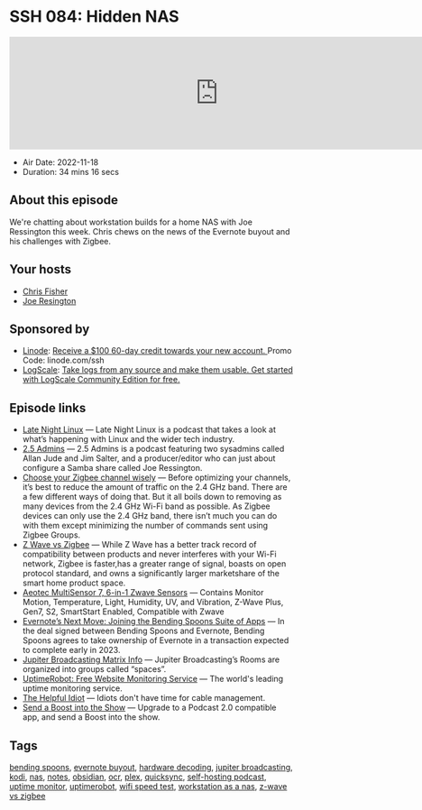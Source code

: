 # SSH 084: Hidden NAS

<iframe src="https://player.fireside.fm/v2/dUlrHQih+86m_aGxx?theme=dark" width="740" height="200" frameborder="0" scrolling="no"></iframe>

* Air Date: 2022-11-18
* Duration: 34 mins 16 secs

## About this episode

We're chatting about workstation builds for a home NAS with Joe Ressington this week. Chris chews on the news of the Evernote buyout and his challenges with Zigbee.

## Your hosts
* [Chris Fisher](https://selfhosted.show/hosts/chrislas)
* [Joe Resington](https://selfhosted.show/guests/joeres)

## Sponsored by

  * [Linode](https://linode.com/ssh): [Receive a $100 60-day credit towards your new account. ](https://linode.com/ssh) Promo Code: linode.com/ssh
  * [LogScale](https://crowdstrike.com/lce): [Take logs from any source and make them usable. Get started with LogScale Community Edition for free.](https://crowdstrike.com/lce)



## Episode links

  * [Late Night Linux](https://latenightlinux.com/ "Late Night Linux") — Late Night Linux is a podcast that takes a look at what’s happening with Linux and the wider tech industry. 
  * [2.5 Admins](https://2.5admins.com/ "2.5 Admins") — 2.5 Admins is a podcast featuring two sysadmins called Allan Jude and Jim Salter, and a producer/editor who can just about configure a Samba share called Joe Ressington.
  * [Choose your Zigbee channel wisely](https://home-assistant-guide.com/guide/choose-your-zigbee-channel-wisely/ "Choose your Zigbee channel wisely") — Before optimizing your channels, it’s best to reduce the amount of traffic on the 2.4 GHz band. There are a few different ways of doing that. But it all boils down to removing as many devices from the 2.4 GHz Wi-Fi band as possible. As Zigbee devices can only use the 2.4 GHz band, there isn’t much you can do with them except minimizing the number of commands sent using Zigbee Groups.
  * [Z Wave vs Zigbee](https://goodhomeautomation.com/z-wave-vs-zigbee-smart-home-protocols/ "Z Wave vs Zigbee") — While Z Wave has a better track record of compatibility between products and never interferes with your Wi-Fi network, Zigbee is faster,has a greater range of signal, boasts on open protocol standard, and owns a significantly larger marketshare of the smart home product space.
  * [Aeotec MultiSensor 7, 6-in-1 Zwave Sensors](https://www.amazon.com/dp/B08XHZP7NV "Aeotec MultiSensor 7, 6-in-1 Zwave Sensors") — Contains Monitor Motion, Temperature, Light, Humidity, UV, and Vibration, Z-Wave Plus, Gen7, S2, SmartStart Enabled, Compatible with Zwave
  * [Evernote’s Next Move: Joining the Bending Spoons Suite of Apps](https://evernote.com/blog/evernote-next-move-joining-bending-spoons/ "Evernote’s Next Move: Joining the Bending Spoons Suite of Apps") — In the deal signed between Bending Spoons and Evernote, Bending Spoons agrees to take ownership of Evernote in a transaction expected to complete early in 2023.
  * [Jupiter Broadcasting Matrix Info](https://www.jupiterbroadcasting.com/community/matrix/ "Jupiter Broadcasting Matrix Info") — Jupiter Broadcasting’s Rooms are organized into groups called “spaces”.
  * [UptimeRobot: Free Website Monitoring Service](https://uptimerobot.com/ "UptimeRobot: Free Website Monitoring Service") — The world's leading uptime monitoring service.
  * [The Helpful Idiot](https://thehelpfulidiot.com/ "The Helpful Idiot") — Idiots don't have time for cable management.
  * [Send a Boost into the Show](https://podcastindex.org/apps?appTypes=app&elements=Value "Send a Boost into the Show") — Upgrade to a Podcast 2.0 compatible app, and send a Boost into the show.



## Tags

[bending spoons](https://selfhosted.show/tags/bending%20spoons), [evernote buyout](https://selfhosted.show/tags/evernote%20buyout), [hardware decoding](https://selfhosted.show/tags/hardware%20decoding), [jupiter broadcasting](https://selfhosted.show/tags/jupiter%20broadcasting), [kodi](https://selfhosted.show/tags/kodi), [nas](https://selfhosted.show/tags/nas), [notes](https://selfhosted.show/tags/notes), [obsidian](https://selfhosted.show/tags/obsidian), [ocr](https://selfhosted.show/tags/ocr), [plex](https://selfhosted.show/tags/plex), [quicksync](https://selfhosted.show/tags/quicksync), [self-hosting podcast](https://selfhosted.show/tags/self-hosting%20podcast), [uptime monitor](https://selfhosted.show/tags/uptime%20monitor), [uptimerobot](https://selfhosted.show/tags/uptimerobot), [wifi speed test](https://selfhosted.show/tags/wifi%20speed%20test), [workstation as a nas](https://selfhosted.show/tags/workstation%20as%20a%20nas), [z-wave vs zigbee](https://selfhosted.show/tags/z-wave%20vs%20zigbee)